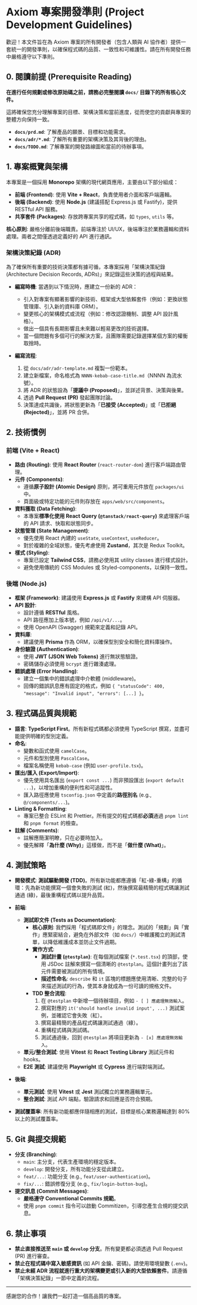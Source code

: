 # Axiom 專案開發準則 (Project Development Guidelines)

歡迎！本文件旨在為 Axiom 專案的所有開發者（包含人類與 AI 協作者）提供一套統一的開發準則，以確保程式碼的品質、一致性和可維護性。請在所有開發任務中嚴格遵守以下準則。

## 0. 閱讀前提 (Prerequisite Reading)

**在進行任何規劃或修改原始碼之前，請務必完整閱讀 `docs/` 目錄下的所有核心文件。**

這將確保您充分理解專案的目標、架構決策和當前進度，從而使您的貢獻與專案的整體方向保持一致。

- **`docs/prd.md`**: 了解產品的願景、目標和功能需求。
- **`docs/adr/*.md`**: 了解所有重要的架構決策及其背後的理由。
- **`docs/TODO.md`**: 了解專案的開發路線圖和當前的待辦事項。

## 1. 專案概覽與架構

本專案是一個採用 **Monorepo** 架構的現代網頁應用，主要由以下部分組成：

- **前端 (Frontend)**: 使用 **Vite + React**，負責使用者介面和客戶端邏輯。
- **後端 (Backend)**: 使用 **Node.js** (建議搭配 Express.js 或 Fastify)，提供 RESTful API 服務。
- **共享套件 (Packages)**: 存放跨專案共享的程式碼，如 `types`, `utils` 等。

**核心原則**: 嚴格分離前後端職責。前端專注於 UI/UX，後端專注於業務邏輯和資料處理。兩者之間僅透過定義好的 API 進行通訊。

### 架構決策紀錄 (ADR)

為了確保所有重要的技術決策都有據可循，本專案採用「架構決策紀錄 (Architecture Decision Records, ADRs)」來記錄這些決策的過程與結果。

- **編寫時機**: 當遇到以下情況時，應建立一份新的 ADR：
  - 引入對專案有顯著影響的新技術、框架或大型依賴套件（例如：更換狀態管理庫、引入新的資料庫 ORM）。
  - 變更核心的架構模式或流程（例如：修改認證機制、調整 API 設計風格）。
  - 做出一個具有長期影響且未來難以輕易更改的技術選擇。
  - 當一個問題有多個可行的解決方案，且團隊需要記錄選擇某個方案的權衡取捨時。

- **編寫流程**:
  1.  從 `docs/adr/adr-template.md` 複製一份範本。
  2.  建立新檔案，命名格式為 `NNNN-kebab-case-title.md`（NNNN 為流水號）。
  3.  將 ADR 的狀態設為「**提議中 (Proposed)**」，並詳述背景、決策與後果。
  4.  透過 **Pull Request (PR)** 發起團隊討論。
  5.  決策達成共識後，將狀態更新為「**已接受 (Accepted)**」或「**已拒絕 (Rejected)**」，並將 PR 合併。

## 2. 技術慣例

### 前端 (Vite + React)

- **路由 (Routing)**: 使用 **React Router** (`react-router-dom`) 進行客戶端路由管理。
- **元件 (Components)**:
  - 遵循**原子設計 (Atomic Design)** 原則，將可重用元件放在 `packages/ui` 中。
  - 頁面級或特定功能的元件則存放在 `apps/web/src/components`。
- **資料獲取 (Data Fetching)**:
  - 本專案**標準化使用 React Query (`@tanstack/react-query`)** 來處理客戶端的 API 請求、快取和狀態同步。
- **狀態管理 (State Management)**:
  - 優先使用 React 內建的 `useState`, `useContext`, `useReducer`。
  - 對於複雜的全域狀態，優先考慮使用 **Zustand**，其次是 Redux Toolkit。
- **樣式 (Styling)**:
  - 專案已設定 **Tailwind CSS**，請務必使用其 utility classes 進行樣式設計。
  - 避免使用傳統的 CSS Modules 或 Styled-components，以保持一致性。

### 後端 (Node.js)

- **框架 (Framework)**: 建議使用 **Express.js** 或 **Fastify** 來建構 API 伺服器。
- **API 設計**:
  - 設計遵循 **RESTful** 風格。
  - API 路徑應加上版本號，例如 `/api/v1/...`。
  - 使用 OpenAPI (Swagger) 規範來定義和記錄 API。
- **資料庫**:
  - 建議使用 **Prisma** 作為 ORM，以確保型別安全和簡化資料庫操作。
- **身份驗證 (Authentication)**:
  - 使用 **JWT (JSON Web Tokens)** 進行無狀態驗證。
  - 密碼儲存必須使用 `bcrypt` 進行雜湊處理。
- **錯誤處理 (Error Handling)**:
  - 建立一個集中的錯誤處理中介軟體 (middleware)。
  - 回傳的錯誤訊息應有固定的格式，例如 `{ "statusCode": 400, "message": "Invalid input", "errors": [...] }`。

## 3. 程式碼品質與規範

- **語言**: **TypeScript First**。所有新程式碼都必須使用 TypeScript 撰寫，並盡可能提供明確的型別定義。
- **命名**:
  - 變數和函式使用 `camelCase`。
  - 元件和型別使用 `PascalCase`。
  - 檔案名稱使用 `kebab-case` (例如 `user-profile.tsx`)。
- **匯出/匯入 (Export/Import)**:
  - 優先使用具名匯出 (`export const ...`) 而非預設匯出 (`export default ...`)，以增加重構的便利性和可追蹤性。
  - 匯入路徑應使用 `tsconfig.json` 中定義的**路徑別名** (e.g., `@/components/...`)。
- **Linting & Formatting**:
  - 專案已整合 ESLint 和 Prettier。所有提交的程式碼都**必須**通過 `pnpm lint` 和 `pnpm format` 的檢查。
- **註解 (Comments)**:
  - 註解應簡潔明瞭，只在必要時加入。
  - 優先解釋「**為什麼 (Why)**」這樣做，而不是「**做什麼 (What)**」。

## 4. 測試策略

- **開發模式**: **測試驅動開發 (TDD)**。所有新功能都應遵循「紅-綠-重構」的循環：先為新功能撰寫一個會失敗的測試 (紅)，然後撰寫最精簡的程式碼讓測試通過 (綠)，最後重構程式碼以提升品質。

- **前端**:
  - **測試即文件 (Tests as Documentation)**:
    - **核心原則**: 我們採用「程式碼即文件」的理念。測試的「規劃」與「實作」應緊密結合，避免在外部文件（如 `docs/`）中維護獨立的測試清單，以降低維護成本並防止文件過期。
    - **實作方式**:
      - **測試計畫 (`@testplan`)**: 在每個測試檔案 (`*.test.tsx`) 的頂部，使用 JSDoc 註解來撰寫一個清晰的 `@testplan`。這個計畫列出了該元件需要被測試的所有情境。
      - **描述性命名**: `describe` 和 `it` 區塊的標題應使用清晰、完整的句子來描述測試的行為，使其本身就成為一份可讀的規格文件。
    - **TDD 整合流程**:
      1.  在 `@testplan` 中新增一個待辦項目，例如 `- [ ] 應處理無效輸入`。
      2.  撰寫對應的 `it('should handle invalid input', ...)` 測試案例，並確認它會失敗（紅）。
      3.  撰寫最精簡的產品程式碼讓測試通過（綠）。
      4.  重構程式碼與測試碼。
      5.  測試通過後，回到 `@testplan` 將項目更新為 `- [x] 應處理無效輸入`。
  - **單元/整合測試**: 使用 **Vitest** 和 **React Testing Library** 測試元件和 hooks。
  - **E2E 測試**: 建議使用 **Playwright** 或 **Cypress** 進行端對端測試。
- **後端**:
  - **單元測試**: 使用 **Vitest** 或 **Jest** 測試獨立的業務邏輯單元。
  - **整合測試**: 測試 API 端點，驗證請求和回應是否符合預期。
- **測試覆蓋率**: 所有新功能都應伴隨相應的測試，目標是核心業務邏輯達到 80% 以上的測試覆蓋率。

## 5. Git 與提交規範

- **分支 (Branching)**:
  - `main`: 主分支，代表生產環境的穩定版本。
  - `develop`: 開發分支，所有功能分支從此建立。
  - `feat/...`: 功能分支 (e.g., `feat/user-authentication`)。
  - `fix/...`: 錯誤修復分支 (e.g., `fix/login-button-bug`)。
- **提交訊息 (Commit Messages)**:
  - **嚴格遵守 Conventional Commits 規範**。
  - 使用 `pnpm commit` 指令可以啟動 Commitizen，引導您產生合規的提交訊息。

## 6. 禁止事項

- **禁止直接推送至 `main` 或 `develop` 分支**。所有變更都必須透過 Pull Request (PR) 進行審查。
- **禁止在程式碼中寫入敏感資訊** (如 API 金鑰、密碼)。請使用環境變數 (`.env`)。
- **禁止未經 ADR 流程就進行重大的架構變更或引入新的大型依賴套件**。請遵循「架構決策紀錄」一節中定義的流程。

---

感謝您的合作！讓我們一起打造一個高品質的專案。
